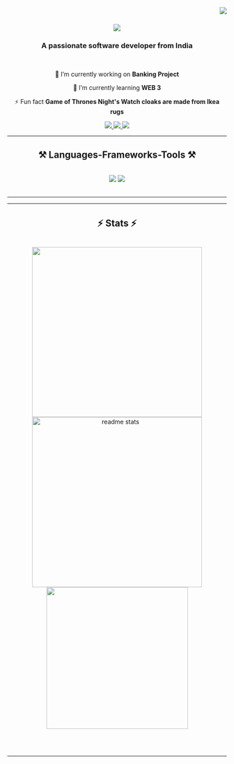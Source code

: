 <img align="right" src="https://visitor-badge.laobi.icu/badge?page_id=mrinal-mann.mrinal-mann" />

<h1 align="center">
    <img src="https://readme-typing-svg.demolab.com/?font=Fira+Code&pause=1000&width=435&lines=Hi+there%F0%9F%91%8B%2C+My+name+is+Mrinal+Manna" />
</h1>

<h3 align="center">A passionate software developer from India </h3>

<br/>

<div align="center">
 
 🔭 I’m currently working on **Banking Project**
 
 🌱 I’m currently learning **WEB 3**

⚡ Fun fact **Game of Thrones Night's Watch cloaks are made from Ikea rugs**

 </div>
 
<div align="center"> 
  <a href="mailto:mrinalmanna2004@gmail.com">
    <img src="https://img.shields.io/badge/Gmail-333333?style=for-the-badge&logo=gmail&logoColor=red" />
  </a>
  <a href="https://www.linkedin.com/in/mrinal-manna/" target="_blank">
    <img src="https://img.shields.io/badge/LinkedIn-0077B5?style=for-the-badge&logo=linkedin&logoColor=white" target="_blank" />
  </a>
  <a href="https://portfoliomrinal.netlify.app/" target="_blank">
     <img src="https://img.shields.io/badge/Portfolio-FF5722?style=for-the-badge&logo=todoist&logoColor=white" target="_blank" /> <!-- sqlite, safari, google-chrome are other good icon options -->
  </a>
</div>

 <hr/>
 
<h2 align="center">⚒️ Languages-Frameworks-Tools ⚒️</h2>
<br/>
<div align="center">
    <img src="https://skillicons.dev/icons?i=react,bootstrap,html,css,vscode,github,tailwind,git" />
    <img src="https://skillicons.dev/icons?i=nodejs,python,javascript,typescript,express,firebase,mongodb,c,java,nextjs,mysql" /><br>
</div>

<br/>
<hr/>
<hr/>

<h2 align="center">⚡ Stats ⚡</h2>
<br>
<div align=center>
  <img width=390 src="https://streak-stats.demolab.com?user=mrinal-mann&theme=dark"/>
  <img width=390 src="https://github-readme-stats.vercel.app/api?username=mrinal-mann&show_icons=true&theme=dark#gh-dark-mode-only)](https://github.com/anuraghazra/github-readme-stats#gh-dark-mode-only" alt="readme stats" />
  <br/>
  <img width=325 align="center" src="https://github-readme-stats.vercel.app/api/top-langs/?username=mrinal-mann&hide_progress=true" />
</div>

<br/><br/>

<hr/>

<br/>


<br/>
